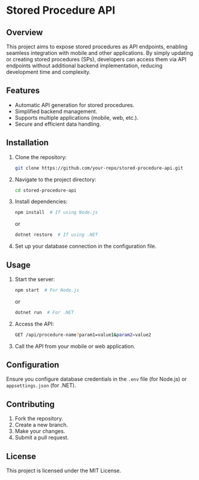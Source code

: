 # Stored Procedure API

## Overview
This project aims to expose stored procedures as API endpoints, enabling seamless integration with mobile and other applications. By simply updating or creating stored procedures (SPs), developers can access them via API endpoints without additional backend implementation, reducing development time and complexity.

## Features
- Automatic API generation for stored procedures.
- Simplified backend management.
- Supports multiple applications (mobile, web, etc.).
- Secure and efficient data handling.

## Installation
1. Clone the repository:
   ```sh
   git clone https://github.com/your-repo/stored-procedure-api.git
   ```
2. Navigate to the project directory:
   ```sh
   cd stored-procedure-api
   ```
3. Install dependencies:
   ```sh
   npm install  # If using Node.js
   ```
   or
   ```sh
   dotnet restore  # If using .NET
   ```
4. Set up your database connection in the configuration file.

## Usage
1. Start the server:
   ```sh
   npm start  # For Node.js
   ```
   or
   ```sh
   dotnet run  # For .NET
   ```
2. Access the API:
   ```sh
   GET /api/procedure-name?param1=value1&param2=value2
   ```
3. Call the API from your mobile or web application.

## Configuration
Ensure you configure database credentials in the `.env` file (for Node.js) or `appsettings.json` (for .NET).

## Contributing
1. Fork the repository.
2. Create a new branch.
3. Make your changes.
4. Submit a pull request.

## License
This project is licensed under the MIT License.

